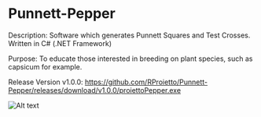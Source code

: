 # Punnett-Pepper

Description: Software which generates Punnett Squares and Test Crosses. Written in C# (.NET Framework)

Purpose: To educate those interested in breeding on plant species, such as capsicum for example.

Release Version v1.0.0: https://github.com/RProietto/Punnett-Pepper/releases/download/v1.0.0/proiettoPepper.exe

![Alt text](https://github.com/RProietto/Punnett-Pepper/blob/main/crosses/Hot%20Banana%20x%20Malawi.png "Example")
